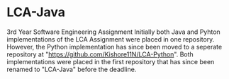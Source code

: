 # LCA-Java
3rd Year Software Engineering Assignment
Initially both Java and Pyhton implementations of the LCA Assignment were placed in one repository.
However, the Python implementation has since been moved to a seperate repository at "https://github.com/Kishore11N/LCA-Python".
Both implementations were placed in the first repository that has since been renamed to "LCA-Java" before the deadline.
